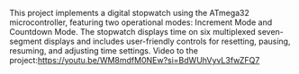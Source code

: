 This project implements a digital stopwatch using the ATmega32 microcontroller, featuring two operational modes: Increment Mode and Countdown Mode. The stopwatch displays time on six multiplexed seven-segment displays and includes user-friendly controls for resetting, pausing, resuming, and adjusting time settings.
Video to the project:https://youtu.be/WM8mdfM0NEw?si=BdWUhVyvL3fwZFQ7
